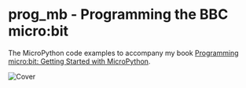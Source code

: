 # prog_mb - Programming the BBC micro:bit
The MicroPython code examples to accompany my book [Programming micro:bit: Getting Started with MicroPython](https://www.amazon.com/Programming-BBC-micro-Getting-MicroPython/dp/1260117588).

![Cover](https://images-na.ssl-images-amazon.com/images/I/51LJy0rDSmL._SX331_BO1,204,203,200_.jpg)

